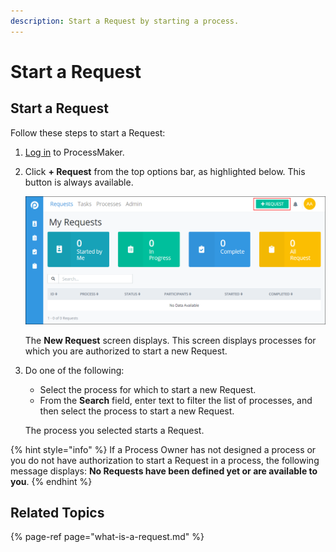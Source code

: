 ```yaml
---
description: Start a Request by starting a process.
---
```


# Start a Request

## Start a Request

Follow these steps to start a Request:

1. [Log in](../log-in.md#log-in) to ProcessMaker.
2. Click **+ Request** from the top options bar, as highlighted below.  This button is always available.

   ![](../../.gitbook/assets/+-request-button-highlighted%20%281%29.png)

   The **New Request** screen displays. This screen displays processes for which you are authorized to start a new Request.

3. Do one of the following:

   * Select the process for which to start a new Request.
   * From the **Search** field, enter text to filter the list of processes, and then select the process to start a new Request.

   The process you selected starts a Request.

{% hint style="info" %}
If a Process Owner has not designed a process or you do not have authorization to start a Request in a process, the following message displays: **No Requests have been defined yet or are available to you**.
{% endhint %}

## Related Topics

{% page-ref page="what-is-a-request.md" %}

